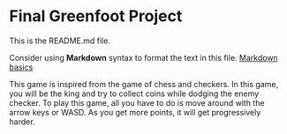 # Final Greenfoot Project
This is the README.md file.

Consider using **Markdown** syntax to format the text in this file. [Markdown basics](https://www.markdownguide.org/getting-started/)

This game is inspired from the game of chess and checkers. In this game, you will be the king and try to collect coins while dodging the enemy checker. To play this game, all you have to do is move around with the arrow keys or WASD. As you get more points, it will get progressively harder.

